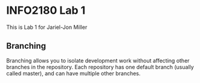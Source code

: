 # INFO2180 Lab 1

This is Lab 1 for Jariel-Jon Miller

## Branching
Branching allows you to isolate development work without 
affecting other branches in the repository. Each repository 
has one default branch (usually called master), and can have 
multiple other branches.